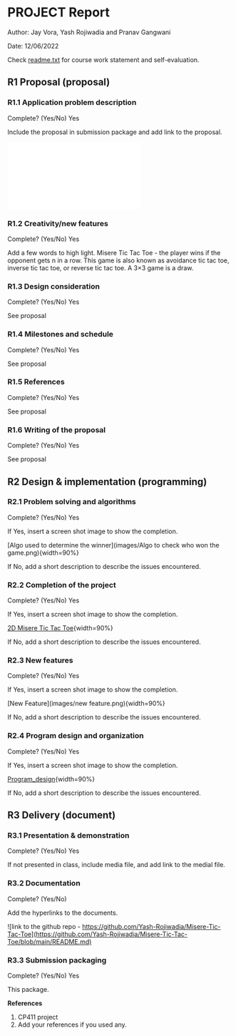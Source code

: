 # PROJECT Report

Author: Jay Vora, Yash Rojiwadia and Pranav Gangwani

Date: 12/06/2022

Check [readme.txt](readme.txt) for course work statement and self-evaluation. 
  

## R1 Proposal (proposal)

### R1.1 Application problem description
 

Complete? (Yes/No) Yes

Include the proposal in submission package and add link to the proposal. 

![proposal](proposal.html)
	

### R1.2 Creativity/new features
 

Complete? (Yes/No) Yes 

Add a few words to high light.
Misere Tic Tac Toe - the player wins if the opponent gets n in a row. 
This game is also known as avoidance tic tac toe, inverse tic tac toe,
or reverse tic tac toe. A 3×3 game is a draw. 

### R1.3 Design consideration
 

Complete? (Yes/No) Yes

See proposal


### R1.4 Milestones and schedule
 

Complete? (Yes/No) Yes

See proposal


### R1.5 References
 

Complete? (Yes/No) Yes

See proposal


### R1.6 Writing of the proposal
 

Complete? (Yes/No) Yes

See proposal





## R2 Design & implementation (programming)


### R2.1 Problem solving and algorithms
 

Complete? (Yes/No) Yes 

If Yes, insert a screen shot image to show the completion.

[Algo used to determine the winner](images/Algo to check who won the game.png){width=90%}

If No, add a short description to describe the issues encountered.


### R2.2 Completion of the project
 

Complete? (Yes/No) Yes

If Yes, insert a screen shot image to show the completion.

[2D Misere Tic Tac Toe](images/completion.png){width=90%}

If No, add a short description to describe the issues encountered.


### R2.3 New features
 

Complete? (Yes/No) Yes

If Yes, insert a screen shot image to show the completion.

[New Feature](images/new feature.png){width=90%}

If No, add a short description to describe the issues encountered.


### R2.4 Program design and organization
 

Complete? (Yes/No) Yes 

If Yes, insert a screen shot image to show the completion.

[Program_design](images/Program_d.png){width=90%}

If No, add a short description to describe the issues encountered.




## R3 Delivery (document)

### R3.1 Presentation & demonstration
 

Complete? (Yes/No) Yes

If not presented in class, include media file, and add link to the medial file.


### R3.2 Documentation
 

Complete? (Yes/No) 

Add the hyperlinks to the documents. 

![link to the github repo - https://github.com/Yash-Rojiwadia/Misere-Tic-Tac-Toe](https://github.com/Yash-Rojiwadia/Misere-Tic-Tac-Toe/blob/main/README.md)
	

### R3.3 Submission packaging
 

Complete? (Yes/No) Yes

This package.





**References**

1. CP411 project
2. Add your references if you used any. 
